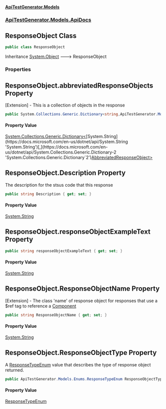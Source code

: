 #### [ApiTestGenerator.Models](ApiTestGenerator.Models.md 'ApiTestGenerator.Models')
### [ApiTestGenerator.Models.ApiDocs](ApiTestGenerator.Models.md#ApiTestGenerator.Models.ApiDocs 'ApiTestGenerator.Models.ApiDocs')

## ResponseObject Class

```csharp
public class ResponseObject
```

Inheritance [System.Object](https://docs.microsoft.com/en-us/dotnet/api/System.Object 'System.Object') &#129106; ResponseObject
### Properties

<a name='ApiTestGenerator.Models.ApiDocs.ResponseObject.abbreviatedResponseObjects'></a>

## ResponseObject.abbreviatedResponseObjects Property

[Extension] - This is a collection of objects in the response

```csharp
public System.Collections.Generic.Dictionary<string,ApiTestGenerator.Models.ApiDocs.AbbreviatedResponseObject> abbreviatedResponseObjects { get; set; }
```

#### Property Value
[System.Collections.Generic.Dictionary&lt;](https://docs.microsoft.com/en-us/dotnet/api/System.Collections.Generic.Dictionary-2 'System.Collections.Generic.Dictionary`2')[System.String](https://docs.microsoft.com/en-us/dotnet/api/System.String 'System.String')[,](https://docs.microsoft.com/en-us/dotnet/api/System.Collections.Generic.Dictionary-2 'System.Collections.Generic.Dictionary`2')[AbbreviatedResponseObject](AbbreviatedResponseObject.md 'ApiTestGenerator.Models.ApiDocs.AbbreviatedResponseObject')[&gt;](https://docs.microsoft.com/en-us/dotnet/api/System.Collections.Generic.Dictionary-2 'System.Collections.Generic.Dictionary`2')

<a name='ApiTestGenerator.Models.ApiDocs.ResponseObject.Description'></a>

## ResponseObject.Description Property

The description for the stsus code that this response

```csharp
public string Description { get; set; }
```

#### Property Value
[System.String](https://docs.microsoft.com/en-us/dotnet/api/System.String 'System.String')

<a name='ApiTestGenerator.Models.ApiDocs.ResponseObject.responseObjectExampleText'></a>

## ResponseObject.responseObjectExampleText Property

```csharp
public string responseObjectExampleText { get; set; }
```

#### Property Value
[System.String](https://docs.microsoft.com/en-us/dotnet/api/System.String 'System.String')

<a name='ApiTestGenerator.Models.ApiDocs.ResponseObject.ResponseObjectName'></a>

## ResponseObject.ResponseObjectName Property

[Extension] - The class 'name' of response object for
responses that use a $ref tag to reference a [Component](Component.md 'ApiTestGenerator.Models.ApiDocs.Component')

```csharp
public string ResponseObjectName { get; set; }
```

#### Property Value
[System.String](https://docs.microsoft.com/en-us/dotnet/api/System.String 'System.String')

<a name='ApiTestGenerator.Models.ApiDocs.ResponseObject.ResponseObjectType'></a>

## ResponseObject.ResponseObjectType Property

A [ResponseTypeEnum](ResponseTypeEnum.md 'ApiTestGenerator.Models.Enums.ResponseTypeEnum') value that describes the
type of response object returned.

```csharp
public ApiTestGenerator.Models.Enums.ResponseTypeEnum ResponseObjectType { get; set; }
```

#### Property Value
[ResponseTypeEnum](ResponseTypeEnum.md 'ApiTestGenerator.Models.Enums.ResponseTypeEnum')